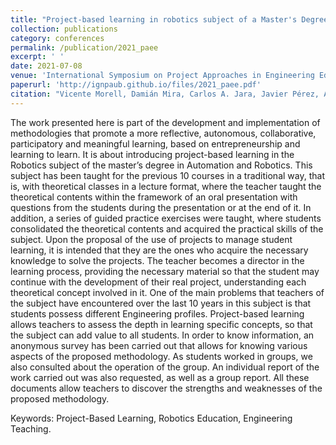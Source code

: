 ```yaml
---
title: "Project-based learning in robotics subject of a Master's Degree"
collection: publications
category: conferences
permalink: /publication/2021_paee
excerpt: ' '
date: 2021-07-08
venue: 'International Symposium on Project Approaches in Engineering Education (18th Active Learning in Engineering Education Workshop (ALE) & 13th  International Conference on Active Learning in Engineering Education (PAEE)), Braga (Portugal), 07-09 July'
paperurl: 'http://ignpaub.github.io/files/2021_paee.pdf'
citation: "Vicente Morell, Damián Mira, Carlos A. Jara, Javier Pérez, Arturo Bertomeu, Jose Luis Ramón, María J. Blanes, Daniel Sánchez, Ignacio Páez, Gabriel J. Garcia. (2021). &quot;Project-Based Learning in Robotics Subject of a Master's Degree.&quot; <i>International Symposium on Project Approaches in Engineering Education (18th Active Learning in Engineering Education Workshop (ALE) & 13th  International Conference on Active Learning in Engineering Education (PAEE))</i>. 11, 176-183, doi: 10.5281/zenodo.5095636"
---
```


The work presented here is part of the development and implementation of methodologies that promote a more reflective, autonomous, collaborative, participatory and meaningful learning, based on entrepreneurship and learning to learn. It is about introducing project-based learning in the Robotics subject of the master’s degree in Automation and Robotics. This subject has been taught for the previous 10 courses in a traditional way, that is, with theoretical classes in a lecture format, where the teacher taught the theoretical contents within the framework of an oral presentation with questions from the students during the presentation or at the end of it. In addition, a series of guided practice exercises were taught, where students consolidated the theoretical contents and acquired the practical skills of the subject. Upon the proposal of the use of projects to manage student learning, it is intended that they are the ones who acquire the necessary knowledge to solve the projects. The teacher becomes a director in the learning process, providing the necessary material so that the student may continue with the development of their real project, understanding each theoretical concept involved in it. One of the main problems that teachers of the subject have encountered over the last 10 years in this subject is that students possess different Engineering profiles. Project-based learning allows teachers to assess the depth in learning specific concepts, so that the subject can add value to all students. In order to know information, an anonymous survey has been carried out that allows for knowing various aspects of the proposed methodology. As students worked in groups, we also consulted about the operation of the group. An individual report of the work carried out was also requested, as well as a group report. All these documents allow teachers to discover the strengths and weaknesses of the proposed methodology.

Keywords: Project-Based Learning, Robotics Education, Engineering Teaching.
